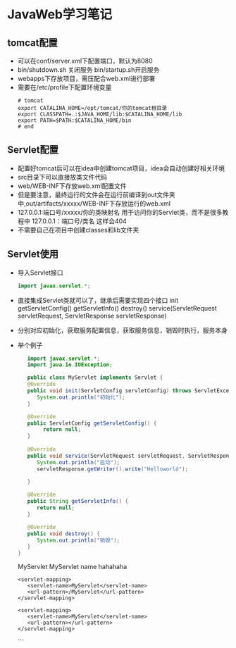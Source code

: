 # JavaWeb学习笔记
## tomcat配置
   - 可以在conf/server.xml下配置端口，默认为8080
   - bin/shutdown.sh 关闭服务 bin/startup.sh开启服务
   - webapps下存放项目，需压配合web.xml进行部署
   - 需要在/etc/profile下配置环境变量
      ```
      # tomcat
      export CATALINA_HOME=/opt/tomcat/你的tomcat根目录
      export CLASSPATH=.:$JAVA_HOME/lib:$CATALINA_HOME/lib
      export PATH=$PATH:$CATALINA_HOME/bin
      # end
      ```
## Servlet配置
   - 配置好tomcat后可以在idea中创建tomcat项目，idea会自动创建好相关环境
   - src目录下可以直接放类文件代码
   - web/WEB-INF下存放web.xml配置文件
   - 但是要注意，最终运行的文件会在运行前编译到out文件夹中,out/artifacts/xxxxx/WEB-INF下存放运行的web.xml
   - 127.0.0.1:端口号/xxxxx/你的类映射名 用于访问你的Servlet类，而不是很多教程中 127.0.0.1：端口号/类名 这样会404
   - 不需要自己在项目中创建classes和lib文件夹
## Servlet使用
   - 导入Servlet接口
      ```java
      import javax.servlet.*;
      ```
   - 直接集成Servlet类就可以了，继承后需要实现四个接口 init getServletConfig() getServletInfo() destroy() service(ServletRequest servletRequest, ServletResponse servletResponse)
   - 分别对应初始化，获取服务配置信息，获取服务信息，销毁时执行，服务本身
   - 举个例子
      ```java
         import javax.servlet.*;
         import java.io.IOException;

         public class MyServlet implements Servlet {
         @Override
         public void init(ServletConfig servletConfig) throws ServletException {
            System.out.println("初始化");
         }

         @Override
         public ServletConfig getServletConfig() {
              return null;
         }
   
         @Override
         public void service(ServletRequest servletRequest, ServletResponse servletResponse) throws ServletException, IOException {
            System.out.println("启动");
            servletResponse.getWriter().write("Helloworld");

         }
   
         @Override
         public String getServletInfo() {
            return null;
         }

         @Override
         public void destroy() {
            System.out.println("销毁");
         }
      }
      ```
      <?xml version="1.0" encoding="UTF-8"?>
      <web-app xmlns="http://xmlns.jcp.org/xml/ns/javaee"
         xmlns:xsi="http://www.w3.org/2001/XMLSchema-instance"
         xsi:schemaLocation="http://xmlns.jcp.org/xml/ns/javaee http://xmlns.jcp.org/xml/ns/javaee/web-app_4_0.xsd"
         version="4.0">
         <servlet>
            <servlet-name>MyServlet</servlet-name>
            <servlet-class>MyServlet</servlet-class>
            <init-param>
               <param-name>name</param-name>
               <param-value>hahahaha</param-value>
            </init-param>
         </servlet>

         <servlet-mapping>
            <servlet-name>MyServlet</servlet-name>
            <url-pattern>/MyServlet</url-pattern>
         </servlet-mapping>

         <servlet-mapping>
            <servlet-name>MyServlet</servlet-name>
            <url-pattern></url-pattern>
         </servlet-mapping>
      </web-app>
      ```
   

